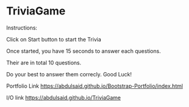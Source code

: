 # TriviaGame

Instructions:

Click on Start button to start the Trivia

Once started, you have 15 seconds to answer each questions.

Their are in total 10 questions.

Do your best to answer them correcly. Good Luck!

Portfolio Link https://abdulsaid.github.io/Bootstrap-Portfolio/index.html

I/O link https://abdulsaid.github.io/TriviaGame
